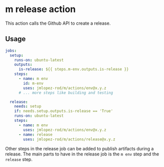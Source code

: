 # m release action

This action calls the Github API to create a release.

## Usage

```yaml
jobs:
  setup:
    runs-on: ubuntu-latest
    outputs:
      is-release: ${{ steps.m-env.outputs.is-release }}
    steps:
      - name: m env
        id: m-env
        uses: jmlopez-rod/m/actions/env@x.y.z
      # ... more steps like building and testing

  release:
    needs: setup
    if: needs.setup.outputs.is-release == 'True'
    runs-on: ubuntu-latest
    steps:
      - name: m env
        uses: jmlopez-rod/m/actions/env@x.y.z
      - name: release
        uses: jmlopez-rod/m/actions/release@x.y.z
```

Other steps in the release job can be added to publish artifacts during a
release. The main parts to have in the release job is the `m env` step and the
`release` step.
